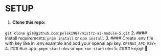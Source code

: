 # SETUP
1. #### Clone this repo:
```git clone git@github.com:pelek1987/mistrz-ai-module-5.git```
2. #### Install requirements:
```pnpm install``` or ```npm install```
3. #### Create .env file with key like in .env.example and add your openai api key.
```OPENAI_API_KEY=```
4. ### Run app:
```pnpm start:dev``` or ```npm run start:dev```
5. #### Enjoy! 🚀